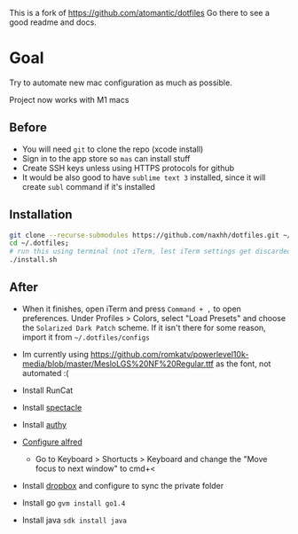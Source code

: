 This is a fork of https://github.com/atomantic/dotfiles
Go there to see a good readme and docs.

# Goal

Try to automate new mac configuration as much as possible.

Project now works with M1 macs

## Before

* You will need `git` to clone the repo (xcode install)
* Sign in to the app store so `mas` can install stuff
* Create SSH keys unless using HTTPS protocols for github
* It would be also good to have `sublime text 3` installed, since it will create `subl` command if it's installed

## Installation

```bash
git clone --recurse-submodules https://github.com/naxhh/dotfiles.git ~/.dotfiles
cd ~/.dotfiles;
# run this using terminal (not iTerm, lest iTerm settings get discarded on exit)
./install.sh
```

## After

* When it finishes, open iTerm and press `Command + ,` to open preferences. Under Profiles > Colors, select "Load Presets" and choose the `Solarized Dark Patch` scheme. If it isn't there for some reason, import it from `~/.dotfiles/configs`
* Im currently using https://github.com/romkatv/powerlevel10k-media/blob/master/MesloLGS%20NF%20Regular.ttf as the font, not automated :(

* Install RunCat
* Install [spectacle](https://www.spectacleapp.com/)
* Install [authy](https://authy.com/download/)
* [Configure alfred](https://www.alfredapp.com/help/troubleshooting/cmd-space/)
	* Go to Keyboard > Shortucts > Keyboard and change the "Move focus to next window" to cmd+<
* Install [dropbox](https://www.dropbox.com/downloading) and configure to sync the private folder

* Install go `gvm install go1.4`
* Install java `sdk install java `
